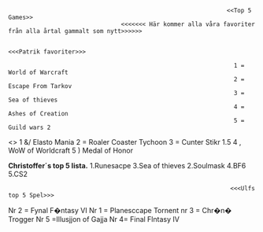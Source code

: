                                                                   <<Top 5 Games>>
                                    <<<<<<< Här kommer alla våra favoriter från alla årtal gammalt som nytt>>>>>>
  
                                                                   <<<Patrik favoriter>>>
                                                                  
                                                                    1 = World of Warcraft
                                                                    2 = Escape From Tarkov
                                                                    3 = Sea of thieves
                                                                    4 = Ashes of Creation
                                                                    5 = Guild wars 2

























<<Andreas Favoriter>>
1 &/ Elasto Mania
2 = Roaler Coaster Tychoon
3 = Cunter Stikr 1.5
4 , WoW of Worldcraft
5 ) Medal of Honor









**Christoffer´s top 5 lista.**
1.Runesacpe
3.Sea of thieves
2.Soulmask
4.BF6
5.CS2
















                                                                   <<<Ulfs top 5 Spel>>>              
 Nr 2 = Fynal F�ntasy VI
 Nr 1 = Planesccape Tornent
 nr 3 = Chr�n� Trogger
 Nr 5  =Illusjjon of Gajja
 Nr 4=  Final Flntasy IV